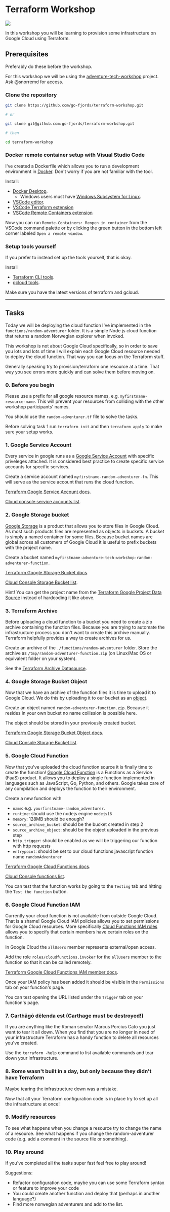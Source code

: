 # Terraform Workshop


<img src="./logo.svg">

In this workshop you will be learning to provision some infrastructure on Google Cloud using Terraform.

## Prerequisites

Preferably do these before the workshop.

For this workshop we will be using the [adventure-tech-workshop](https://console.cloud.google.com/home/dashboard?project=adventure-tech-workshop) project. Ask @snorremd for access.

### Clone the repository

```sh
git clone https://github.com/go-fjords/terraform-workshop.git

# or

git clone git@github.com:go-fjords/terraform-workshop.git

# then

cd terraform-workshop
```

### Docker remote container setup with Visual Studio Code

I've created a Dockerfile which allows you to run a development environment in [Docker](https://www.docker.com).
Don't worry if you are not familiar with the tool.

Install:

- [Docker Desktop](https://www.docker.com/products/docker-desktop).
    - Windows users must have [Windows Subsystem for Linux](https://code.visualstudio.com/docs/remote/containers#_system-requirements).
- [VSCode editor](https://code.visualstudio.com).
- [VSCode Terraform extension](https://marketplace.visualstudio.com/items?itemName=hashicorp.terraform)
- [VSCode Remote Containers extension](https://marketplace.visualstudio.com/items?itemName=ms-vscode-remote.remote-containers)

Now you can run `Remote-Containers: Reopen in container` from the VSCode command palette or by clicking the green button in the bottom left corner labeled `Open a remote window`.


### Setup tools yourself

If you prefer to instead set up the tools yourself, that is okay.

Install
- [Terraform CLI tools](https://www.terraform.io/downloads).
- [gcloud tools](https://cloud.google.com/sdk/docs/).

Make sure you have the latest versions of terraform and gcloud.

---

## Tasks

Today we will be deploying the cloud function I've implemented in the `functions/random-adventurer` folder.
It is a simple Node.js cloud function that returns a random Norwegian explorer when invoked.

This workshop is not about Google Cloud specifically, so in order to save you lots and lots of time I will explain each Google Cloud resource needed to deploy the cloud function.
That way you can focus on the Terraform stuff.

Generally speaking try to provision/terraform one resource at a time.
That way you see errors more quickly and can solve them before moving on.

### 0. Before you begin

Please use a prefix for all google resource names, e.g. `myfirstname-resource-name`.
This will prevent your resources from colliding with the other workshop participants' names.

You should use the `random-adventurer.tf` file to solve the tasks.

Before solving task 1 run `terraform init` and then `terraform apply` to make sure your setup works.

### 1. Google Service Account

Every service in google runs as a [Google Service Account](https://cloud.google.com/iam/docs/service-accounts) with specific priveleges attached.
It is considered best practice to create specific service accounts for specific services.

Create a service account named `myfirstname-random-adventurer-fn`.
This will serve as the service account that runs the cloud function.

[Terraform Google Service Account docs](https://registry.terraform.io/providers/hashicorp/google/latest/docs/resources/google_service_account).

[Cloud console service accounts list](https://console.cloud.google.com/iam-admin/serviceaccounts?referrer=search&project=adventure-tech-workshop).

### 2. Google Storage bucket

[Google Storage](https://cloud.google.com/storage/) is a product that allows you to store files in Google Cloud.
As most such products files are represented as objects in buckets.
A bucket is simply a named container for some files.
Because bucket names are global across all customers of Google Cloud it is useful to prefix buckets with the project name.

Create a bucket named `myfirstname-adventure-tech-workshop-random-adventurer-function`.

[Terraform Google Storage Bucket docs](https://registry.terraform.io/providers/hashicorp/google/latest/docs/resources/storage_bucket).

[Cloud Console Storage Bucket list](https://console.cloud.google.com/storage/browser?project=adventure-tech-workshop&prefix=).

Hint! You can get the project name from the [Terraform Google Project Data Source](https://registry.terraform.io/providers/hashicorp/google/latest/docs/data-sources/project) instead of hardcoding it like above.


### 3. Terraform Archive

Before uploading a cloud function to a bucket you need to create a zip archive containing the function files.
Because you are trying to automate the infrastructure process you don't want to create this archive manually.
Terraform helpfully provides a way to create archives for us.

Create an archive of the `./functions/random-adventurer` folder.
Store the archive as `/tmp/random-adventurer-function.zip` (on Linux/Mac OS or equivalent folder on your system).

See the [Terraform Archive Datasource](https://registry.terraform.io/providers/hashicorp/archive/latest/docs/data-sources/archive_file).

### 4. Google Storage Bucket Object

Now that we have an archive of the function files it is time to upload it to Google Cloud.
We do this by uploading it to our bucket as an [object](https://cloud.google.com/storage/docs/json_api/v1/objects).

Create an object named `random-adventurer-function.zip`. Because it resides in your own bucket no name collission is possible here.

The object should be stored in your previously created bucket.

[Terraform Google Storage Bucket Object docs](https://registry.terraform.io/providers/hashicorp/google/latest/docs/resources/storage_bucket_object).

[Cloud Console Storage Bucket list](https://console.cloud.google.com/storage/browser?project=adventure-tech-workshop&prefix=).

### 5. Google Cloud Function

Now that you've uploaded the cloud function source it is finally time to create the function!
[Google Cloud Function](https://cloud.google.com/functions/) is a Functions as a Service (FaaS) product.
It allows you to deploy a single function implemented in languages such as JavaScript, Go, Python, and others.
Google takes care of any compilation and deploys the function to their environment.

Create a new function with

- `name`: e.g. `yourfirstname-random_adventurer`.
- `runtime`: should use the nodejs engine `nodejs16`
- `memory`: 128MB should be enough?
- `source_archive_bucket`: should be the bucket created in step 2
- `source_archive_object`: should be the object uploaded in the previous step
- `http_trigger`: should be enabled as we will be triggering our function with http requests
- `entrypoint`: should be set to our cloud functions javascript function name `randomAdventurer`

[Terraform Google Cloud Functions docs](https://registry.terraform.io/providers/hashicorp/google/latest/docs/resources/cloudfunctions_function).

[Cloud Console functions list](https://console.cloud.google.com/functions/list?referrer=search&project=adventure-tech-workshop).

You can test that the function works by going to the `Testing` tab and hitting the `Test the function` button.

### 6. Google Cloud Function IAM

Currently your cloud function is not available from outside Google Cloud.
That is a shame!
Google Cloud IAM policies allows you to set permissions for Google Cloud resources.
More specifically [Cloud Functions IAM roles](https://cloud.google.com/functions/docs/reference/iam/roles) allows you to specify that certain members have certain roles on the function.

In Google Cloud the `allUsers` member represents external/open access.

Add the role `roles/cloudfunctions.invoker` for the `allUsers` member to the function so that it can be called remotely.

[Terraform Google Cloud Functions IAM member docs](https://registry.terraform.io/providers/hashicorp/google/latest/docs/resources/cloudfunctions_function_iam#google_cloudfunctions_function_iam_member).

Once your IAM policy has been added it should be visible in the `Permissions` tab on your function's page.

You can test opening the URL listed under the `Trigger` tab on your function's page.

### 7. Carthāgō dēlenda est (Carthage must be destroyed!)

If you are anything like the Roman senator Marcus Porcius Cato you just want to tear it all down.
When you find that you are no longer in need of your infrastructure Terraform has a handy function to delete all resources you've created.

Use the `terraform -help` command to list available commands and tear down your infrastructure.

### 8. Rome wasn't built in a day, but only because they didn't have Terraform

Maybe tearing the infrastructure down was a mistake.

Now that all your Terraform configuration code is in place try to set up all the infrastructure at once!

### 9. Modify resources

To see what happens when you change a resource try to change the name of a resource.
See what happens if you change the random-adventurer code (e.g. add a comment in the source file or something).

### 10. Play around

If you've completed all the tasks super fast feel free to play around!

Suggestions:

- Refactor configuration code, maybe you can use some Terraform syntax or feature to improve your code
- You could create another function and deploy that (perhaps in another language?)
- Find more norwegian adventurers and add to the list.